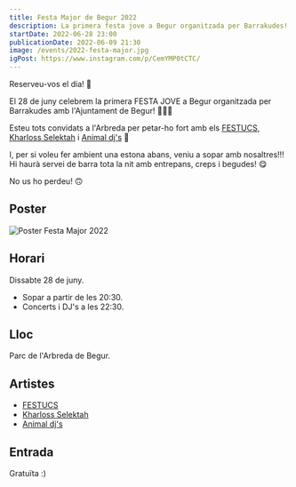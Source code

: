 ```yaml
---
title: Festa Major de Begur 2022
description: La primera festa jove a Begur organitzada per Barrakudes! 🥇
startDate: 2022-06-28 23:00
publicationDate: 2022-06-09 21:30
image: /events/2022-festa-major.jpg
igPost: https://www.instagram.com/p/CemYMP0tCTC/
---
```


Reserveu-vos el dia! 📍

El 28 de juny celebrem la primera FESTA JOVE a Begur organitzada per Barrakudes amb l'Ajuntament de Begur! 🤪🤩🥳

Esteu tots convidats a l'Arbreda per petar-ho fort amb els [FESTUCS](https://www.instagram.com/festucs_), [Kharloss Selektah](https://www.instagram.com/kharloss_selektah) i [Animal dj's](https://www.instagram.com/animal_djs) 🤗

I, per si voleu fer ambient una estona abans, veniu a sopar amb nosaltres!!! Hi haurà servei de barra tota la nit amb entrepans, creps i begudes! 😋

No us ho perdeu! 🙃

## Poster

![Poster Festa Major 2022](/events/2022-festa-major.jpg)

## Horari

Dissabte 28 de juny.

- Sopar a partir de les 20:30.
- Concerts i DJ's a les 22:30.

## Lloc

Parc de l'Arbreda de Begur.

## Artistes

- [FESTUCS](https://www.instagram.com/festucs_)
- [Kharloss Selektah](https://www.instagram.com/kharloss_selektah)
- [Animal dj's](https://www.instagram.com/animal_djs)

## Entrada

Gratuïta :)
